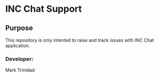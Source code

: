 # INC Chat Support

## Purpose

This repository is only intented to raise and track issues with INC Chat application.


### Developer: 
Mark Trinidad
